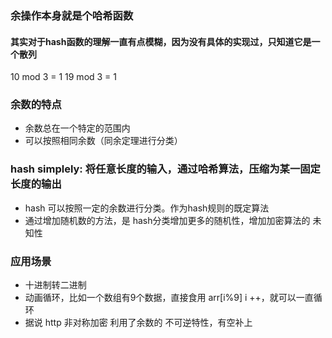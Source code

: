 ### 余操作本身就是个哈希函数
#### 其实对于hash函数的理解一直有点模糊，因为没有具体的实现过，只知道它是一个散列
  10 mod 3 = 1
  19 mod 3 = 1
### 余数的特点
- 余数总在一个特定的范围内
- 可以按照相同余数（同余定理进行分类）



### hash  simplely: 将任意长度的输入，通过哈希算法，压缩为某一固定长度的输出

- hash 可以按照一定的余数进行分类。作为hash规则的既定算法
- 通过增加随机数的方法，是 hash分类增加更多的随机性，增加加密算法的 未知性



### 应用场景
- 十进制转二进制
-  动画循环，比如一个数组有9个数据，直接食用   arr[i%9] i ++，就可以一直循环
- 据说 http 非对称加密 利用了余数的     不可逆特性，有空补上 